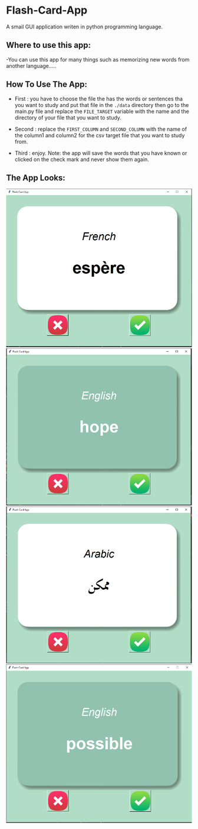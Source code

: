 # Flash-Card-App
A smail GUI application writen in python programming language.
## Where to use this app:
-You can use this app for many things such as memorizing new words from another language.....
## How To Use The App:
- First : you have to choose the file the has the words or sentences tha you want to study and put that file in the ``./data`` 
directory then go to the main.py file and replace the ``FILE_TARGET`` variable with the name and the directory of your file that you want
to study.

- Second : replace the  ``FIRST_COLUMN`` and  ``SECOND_COLUMN`` with the name of the column1 and column2 for the csv 
target file that you want to study from.

- Third : enjoy.
Note: the app will save the words that you have known or clicked on the check mark and never show them again.
## The App Looks:
![plot](./images/demo1.PNG)
![plot](./images/demo2.PNG)
![plot](./images/demo3.PNG)
![plot](./images/demo4.PNG)


